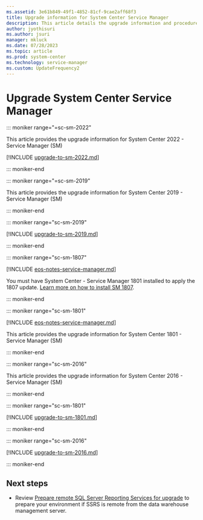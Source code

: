 ```yaml
---
ms.assetid: 3e61b849-49f1-4852-81cf-9cae2aff68f3
title: Upgrade information for System Center Service Manager
description: This article details the upgrade information and procedures for Service Manager
author: jyothisuri
ms.author: jsuri
manager: mkluck
ms.date: 07/28/2023
ms.topic: article
ms.prod: system-center
ms.technology: service-manager
ms.custom: UpdateFrequency2
---
```


# Upgrade System Center Service Manager

::: moniker range="=sc-sm-2022"

This article provides the upgrade information for System Center 2022 - Service Manager (SM)

[!INCLUDE [upgrade-to-sm-2022.md](../includes/upgrade-to-sm-2022.md)]

::: moniker-end

::: moniker range="=sc-sm-2019"

This article provides the upgrade information for System Center 2019 - Service Manager (SM)

::: moniker-end

::: moniker range="sc-sm-2019"

[!INCLUDE [upgrade-to-sm-2019.md](../includes/upgrade-to-sm-2019.md)]

::: moniker-end

::: moniker range="sc-sm-1807"

[!INCLUDE [eos-notes-service-manager.md](../includes/eos-notes-service-manager.md)]

You must have System Center - Service Manager 1801 installed to apply the 1807 update. [Learn more on how to install SM 1807](https://support.microsoft.com/en-in/help/4338239/system-center-service-manager-version-1807).

::: moniker-end

::: moniker range="sc-sm-1801"

[!INCLUDE [eos-notes-service-manager.md](../includes/eos-notes-service-manager.md)]

This article provides the upgrade information for System Center 1801 - Service Manager (SM)

::: moniker-end

::: moniker range="sc-sm-2016"

This article provides the upgrade information for System Center 2016 - Service Manager (SM)

::: moniker-end

::: moniker range="sc-sm-1801"

[!INCLUDE [upgrade-to-sm-1801.md](../includes/upgrade-to-sm-1801.md)]

::: moniker-end

::: moniker range="sc-sm-2016"

[!INCLUDE [upgrade-to-sm-2016.md](../includes/upgrade-to-sm-2016.md)]

::: moniker-end

## Next steps

- Review [Prepare remote SQL Server Reporting Services for upgrade](prepare-remote-ssrs.md) to prepare your environment if SSRS is remote from the data warehouse management server.
